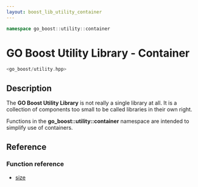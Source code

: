 ```yaml
---
layout: boost_lib_utility_container
---
```


```c++
namespace go_boost::utility::container
```

# GO Boost Utility Library - Container

```c++
<go_boost/utility.hpp>
```

## Description

The **GO Boost Utility Library** is not really a single library at all. It is a collection
of components too small to be called libraries in their own right.

Functions in the **go_boost\::utility\::container** namespace are intended to simplify use of
containers.

## Reference

### Function reference

* [size](./function_template_size.html)
